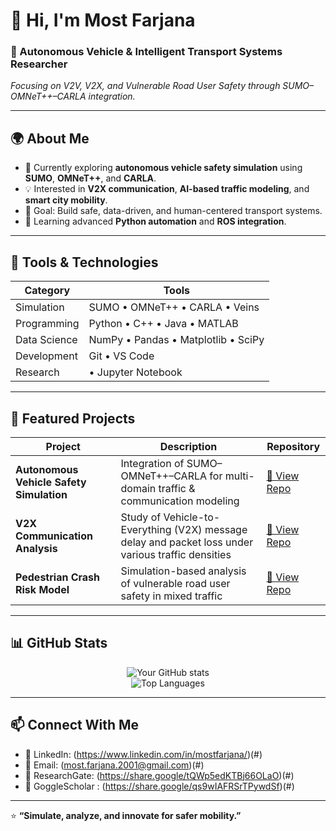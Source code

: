 # 👋 Hi, I'm Most Farjana
### 🚗 Autonomous Vehicle & Intelligent Transport Systems Researcher  
*Focusing on V2V, V2X, and Vulnerable Road User Safety through SUMO–OMNeT++–CARLA integration.*

---

## 🌍 About Me  
- 🔭 Currently exploring **autonomous vehicle safety simulation** using **SUMO**, **OMNeT++**, and **CARLA**.  
- 💡 Interested in **V2X communication**, **AI-based traffic modeling**, and **smart city mobility**.  
- 🎯 Goal: Build safe, data-driven, and human-centered transport systems.  
- 🌱 Learning advanced **Python automation** and **ROS integration**.  

---

## 🧩 Tools & Technologies  
<div align="center">

| Category | Tools |
|-----------|--------|
| Simulation | SUMO • OMNeT++ • CARLA • Veins |
| Programming | Python • C++ • Java • MATLAB |
| Data Science | NumPy • Pandas • Matplotlib • SciPy |
| Development | Git • VS Code |
| Research | • Jupyter Notebook |

</div>

---

## 🚀 Featured Projects  

| Project | Description | Repository |
|----------|--------------|-------------|
| **Autonomous Vehicle Safety Simulation** | Integration of SUMO–OMNeT++–CARLA for multi-domain traffic & communication modeling | [🔗 View Repo](#) |
| **V2X Communication Analysis** | Study of Vehicle-to-Everything (V2X) message delay and packet loss under various traffic densities | [🔗 View Repo](#) |
| **Pedestrian Crash Risk Model** | Simulation-based analysis of vulnerable road user safety in mixed traffic | [🔗 View Repo](#) |

---

## 📊 GitHub Stats  
<div align="center">

![Your GitHub stats](https://github-readme-stats.vercel.app/api?username=YOURUSERNAME&show_icons=true&theme=tokyonight)  
![Top Languages](https://github-readme-stats.vercel.app/api/top-langs/?username=YOURUSERNAME&layout=compact&theme=tokyonight)

</div>

---

## 📫 Connect With Me  

- 💼 LinkedIn: (https://www.linkedin.com/in/mostfarjana/)(#)  
- 📧 Email: (most.farjana.2001@gmail.com)(#)  
- 🧾 ResearchGate: (https://share.google/tQWp5edKTBj66OLaO)(#)
- 🧾 GoggleScholar : (https://share.google/qs9wIAFRSrTPywdSf)(#)

---

⭐ **“Simulate, analyze, and innovate for safer mobility.”**

<!--
**most-farjana/most-farjana** is a ✨ _special_ ✨ repository because its `README.md` (this file) appears on your GitHub profile.

Here are some ideas to get you started:

- 🔭 I’m currently working on ...
- 🌱 I’m currently learning ...
- 👯 I’m looking to collaborate on ...
- 🤔 I’m looking for help with ...
- 💬 Ask me about ...
- 📫 How to reach me: ...
- 😄 Pronouns: ...
- ⚡ Fun fact: ...
-->

<!--
**most-farjana/most-farjana** is a ✨ _special_ ✨ repository because its `README.md` (this file) appears on your GitHub profile.

Here are some ideas to get you started:

- 🔭 I’m currently working on ...
- 🌱 I’m currently learning ...
- 👯 I’m looking to collaborate on ...
- 🤔 I’m looking for help with ...
- 💬 Ask me about ...
- 📫 How to reach me: ...
- 😄 Pronouns: ...
- ⚡ Fun fact: ...
-->
